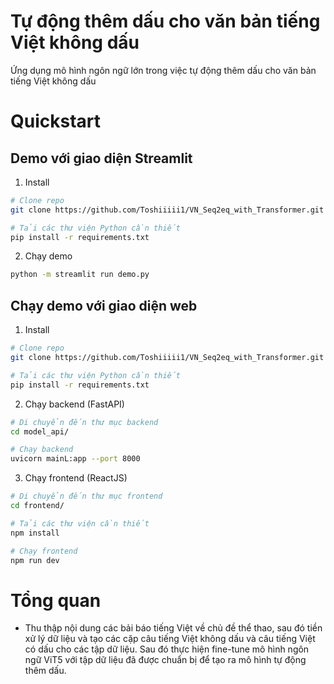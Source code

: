 # Tự động thêm dấu cho văn bản tiếng Việt không dấu

Ứng dụng mô hình ngôn ngữ lớn trong việc tự động thêm dấu cho văn bản tiếng Việt không dấu

# Quickstart

## Demo với giao diện Streamlit

1. Install

```bash
# Clone repo
git clone https://github.com/Toshiiiii1/VN_Seq2eq_with_Transformer.git

# Tải các thư viện Python cần thiết
pip install -r requirements.txt
```

2. Chạy demo
```bash
python -m streamlit run demo.py
```

## Chạy demo với giao diện web

1. Install

```bash
# Clone repo
git clone https://github.com/Toshiiiii1/VN_Seq2eq_with_Transformer.git

# Tải các thư viện Python cần thiết
pip install -r requirements.txt
```

2. Chạy backend (FastAPI)
```bash
# Di chuyển đến thư mục backend
cd model_api/

# Chạy backend
uvicorn mainL:app --port 8000
```

3. Chạy frontend (ReactJS)
```bash
# Di chuyển đến thư mục frontend
cd frontend/

# Tải các thư viện cần thiết
npm install

# Chạy frontend
npm run dev
```

# Tổng quan
- Thu thập nội dung các bải báo tiếng Việt về chủ đề thể thao, sau đó tiền xử lý dữ liệu và tạo các cặp câu tiếng Việt không dấu và câu tiếng Việt có dấu cho các tập dữ liệu. Sau đó thực hiện fine-tune mô hình ngôn ngữ ViT5 với tập dữ liệu đã được chuẩn bị để tạo ra mô hình tự động thêm dấu.
